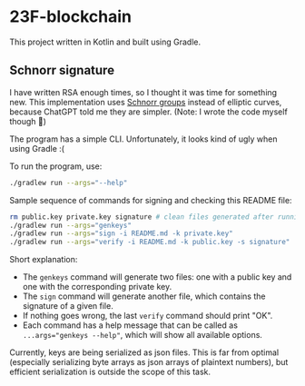 # 23F-blockchain

This project written in Kotlin and built using Gradle.

## Schnorr signature

I have written RSA enough times, so I thought it was time for something new. This implementation uses [Schnorr groups](https://en.wikipedia.org/wiki/Schnorr_group) instead of elliptic curves, because ChatGPT told me they are simpler. (Note: I wrote the code myself though 👀)

The program has a simple CLI. Unfortunately, it looks kind of ugly when using Gradle :(

To run the program, use:
```bash
./gradlew run --args="--help"
```

Sample sequence of commands for signing and checking this README file:
```bash
rm public.key private.key signature # clean files generated after running this sequence
./gradlew run --args="genkeys"
./gradlew run --args="sign -i README.md -k private.key"
./gradlew run --args="verify -i README.md -k public.key -s signature"
```

Short explanation:
* The `genkeys` command will generate two files: one with a public key and one with the corresponding private key.
* The `sign` command will generate another file, which contains the signature of a given file.
* If nothing goes wrong, the last `verify` command should print "OK".
* Each command has a help message that can be called as `...args="genkeys --help"`, which will show all available options.

Currently, keys are being serialized as json files. This is far from optimal (especially serializing byte arrays as json arrays of plaintext numbers), but efficient serialization is outside the scope of this task.
